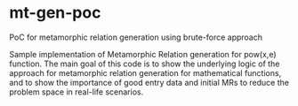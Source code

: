 # mt-gen-poc
PoC for metamorphic relation generation using brute-force approach

Sample implementation of Metamorphic Relation generation for pow(x,e) function. The main goal of this code is to show the underlying logic of the approach for metamorphic relation generation for mathematical functions, and to show the importance of good entry data and initial MRs to reduce the problem space in real-life scenarios.